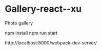 # Gallery-react--xu
Photo gallery

npm install 
npm run start

http://localhost:8000/webpack-dev-server/
